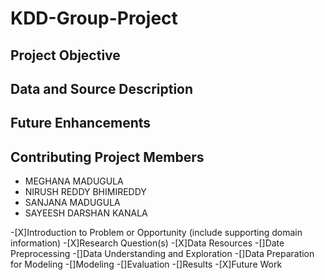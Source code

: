 # KDD-Group-Project






## Project Objective




## Data and Source Description


## Future Enhancements


## Contributing Project Members

- MEGHANA MADUGULA
- NIRUSH REDDY BHIMIREDDY
- SANJANA MADUGULA
- SAYEESH DARSHAN KANALA



-[X]Introduction to Problem or Opportunity (include supporting domain information)
-[X]Research Question(s)
-[X]Data Resources
-[]Date Preprocessing
-[]Data Understanding and Exploration
-[]Data Preparation for Modeling
-[]Modeling
-[]Evaluation
-[]Results
-[X]Future Work




